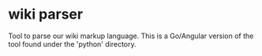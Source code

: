 # wiki parser

Tool to parse our wiki markup language.
This is a Go/Angular version of the tool found under the 'python' directory.


